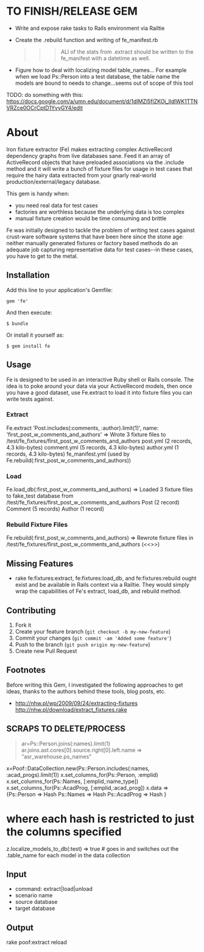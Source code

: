 # TO FINISH/RELEASE GEM
* Write and expose rake tasks to Rails environment via Railtie
* Create the .rebuild function and writing of fe_manifest.rb
  >>> ALl of the stats from .extract should be written to the
  >>> fe_manifest with a datetime as well.

* Figure how to deal with localizing model table_names...
  For example when we load Ps::Person into a test database, the table
name the models are bound to needs to change...seems out of scope of
this tool

TODO: do something with this:
https://docs.google.com/a/umn.edu/document/d/1dIMZl5flZKOj_lldlWK1TTNVRZce0OCrCptD1YvyGY4/edit

# About
Iron fixture extractor (Fe) makes extracting complex ActiveRecord dependency graphs from live databases sane.  Feed it an array of ActiveRecord objects that have preloaded associations via the .include method and it will write a bunch of fixture files for usage in test cases that require the hairy data extracted from your gnarly real-world production/external/legacy database.

This gem is handy when:
* you need real data for test cases
* factories are worthless because the underlying data is too complex  
* manual fixture creation would be time consuming and brittle

Fe was initially designed to tackle the problem of writing test cases against
crust-ware software systems that have been here since the stone age:
neither manually generated fixtures or factory based methods do an
adequate job capturing representative data for test cases--in these cases, you have
to get to the metal.

## Installation
Add this line to your application's Gemfile:

    gem 'fe'

And then execute:

    $ bundle

Or install it yourself as:

    $ gem install fe

## Usage
Fe is designed to be used in an interactive Ruby shell or Rails console.
The idea is to poke around your data via your ActiveRecord models, then
once you have a good dataset, use Fe.extract to load it into fixture
files you can write tests against.

### Extract
  Fe.extract 'Post.includes(:comments, :author).limit(1)', name: 'first_post_w_comments_and_authors'
  =>
    Wrote 3 fixture files to /test/fe_fixtures/first_post_w_comments_and_authors
      post.yml (2 records, 4.3 kilo-bytes)
      comment.yml (5 records, 4.3 kilo-bytes)
      author.yml (1 records, 4.3 kilo-bytes)
      fe_manifest.yml (used by Fe.rebuild(:first_post_w_comments_and_authors))
   
### Load
  Fe.load_db(:first_post_w_comments_and_authors)
  =>
    Loaded 3 fixture files to fake_test database from /test/fe_fixtures/first_post_w_comments_and_authors
      Post (2 record)
      Comment (5 records)
      Author (1 record)

### Rebuild Fixture Files
  Fe.rebuild(:first_post_w_comments_and_authors)
  =>
    Rewrote fixture files in /test/fe_fixtures/first_post_w_comments_and_authors
      (<<<same output as extract>>>)

## Missing Features
* rake fe:fixtures:extract, fe:fixtures:load_db, and fe:fixtures:rebuild
  ought exist and be available in Rails context via a Railtie.  They would simply wrap the capabilities of Fe's extract, load_db, and rebuild method.
 
## Contributing

1. Fork it
2. Create your feature branch (`git checkout -b my-new-feature`)
3. Commit your changes (`git commit -am 'Added some feature'`)
4. Push to the branch (`git push origin my-new-feature`)
5. Create new Pull Request

## Footnotes
Before writing this Gem, I investigated the following approaches to get ideas, thanks to the authors behind these tools, blog posts, etc.
* http://nhw.pl/wp/2009/09/24/extracting-fixtures
  http://nhw.pl/download/extract_fixtures.rake

## SCRAPS TO DELETE/PROCESS
 > ar=Ps::Person.joins(:names).limit(1)
 > ar.joins.ast.cores[0].source.right[0].left.name
 => "asr_warehouse.ps_names" 


x=Poof::DataCollection.new(Ps::Person.includes(:names, :acad_progs).limit(1))
x.set_columns_for(Ps::Person, :emplid)
x.set_columns_for(Ps::Names, [:emplid,:name_type])
x.set_columns_for(Ps::AcadProg, [:emplid,:acad_prog])
x.data =>
  {Ps::Person => Hash
   Ps::Names => Hash
   Ps::AcadProg => Hash
  }
  # where each hash is restricted to just the columns specified
z.localize_models_to_db(:test)
=> true # goes in and switches out the .table_name for each model in the
data collection

## Input
* command: extract|load|unload
* scenario name
* source database
* target database

## Output
rake poof:extract
reload
